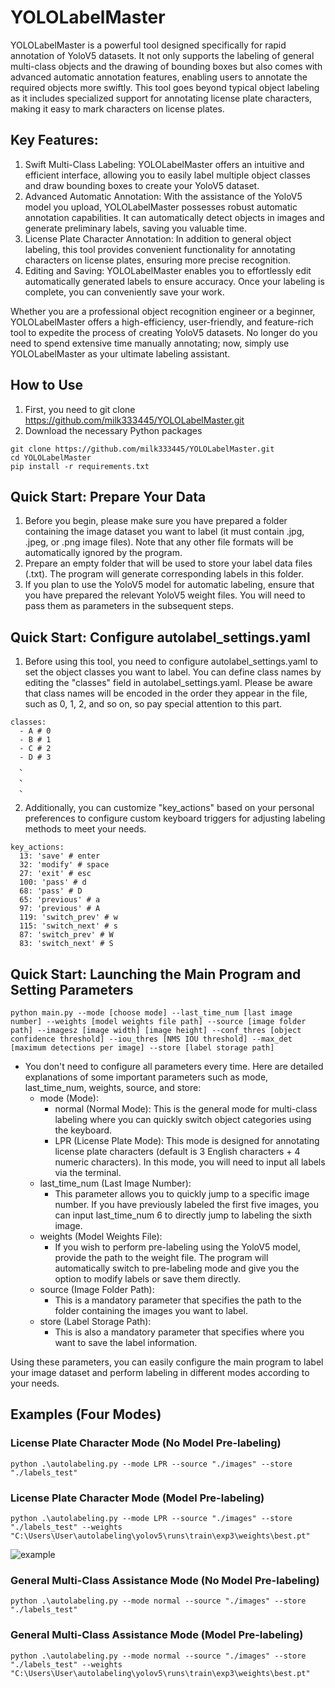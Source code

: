 # YOLOLabelMaster
YOLOLabelMaster is a powerful tool designed specifically for rapid annotation of YoloV5 datasets. It not only supports the labeling of general multi-class objects and the drawing of bounding boxes but also comes with advanced automatic annotation features, enabling users to annotate the required objects more swiftly. This tool goes beyond typical object labeling as it includes specialized support for annotating license plate characters, making it easy to mark characters on license plates.

## Key Features:
1. Swift Multi-Class Labeling: YOLOLabelMaster offers an intuitive and efficient interface, allowing you to easily label multiple object classes and draw bounding boxes to create your YoloV5 dataset.
2. Advanced Automatic Annotation: With the assistance of the YoloV5 model you upload, YOLOLabelMaster possesses robust automatic annotation capabilities. It can automatically detect objects in images and generate preliminary labels, saving you valuable time.
3. License Plate Character Annotation: In addition to general object labeling, this tool provides convenient functionality for annotating characters on license plates, ensuring more precise recognition.
4. Editing and Saving: YOLOLabelMaster enables you to effortlessly edit automatically generated labels to ensure accuracy. Once your labeling is complete, you can conveniently save your work.

Whether you are a professional object recognition engineer or a beginner, YOLOLabelMaster offers a high-efficiency, user-friendly, and feature-rich tool to expedite the process of creating YoloV5 datasets. No longer do you need to spend extensive time manually annotating; now, simply use YOLOLabelMaster as your ultimate labeling assistant.

## How to Use
1. First, you need to git clone https://github.com/milk333445/YOLOLabelMaster.git
2. Download the necessary Python packages
```python=
git clone https://github.com/milk333445/YOLOLabelMaster.git
cd YOLOLabelMaster
pip install -r requirements.txt
```

## Quick Start: Prepare Your Data
1. Before you begin, please make sure you have prepared a folder containing the image dataset you want to label (it must contain .jpg, .jpeg, or .png image files). Note that any other file formats will be automatically ignored by the program.
2. Prepare an empty folder that will be used to store your label data files (.txt). The program will generate corresponding labels in this folder.
3. If you plan to use the YoloV5 model for automatic labeling, ensure that you have prepared the relevant YoloV5 weight files. You will need to pass them as parameters in the subsequent steps.

## Quick Start: Configure autolabel_settings.yaml
1. Before using this tool, you need to configure autolabel_settings.yaml to set the object classes you want to label. You can define class names by editing the "classes" field in autolabel_settings.yaml. Please be aware that class names will be encoded in the order they appear in the file, such as 0, 1, 2, and so on, so pay special attention to this part.
```python=
classes:
  - A # 0
  - B # 1
  - C # 2
  - D # 3
  、
  、
  、
```

2. Additionally, you can customize "key_actions" based on your personal preferences to configure custom keyboard triggers for adjusting labeling methods to meet your needs.
```python=
key_actions:
  13: 'save' # enter
  32: 'modify' # space
  27: 'exit' # esc
  100: 'pass' # d
  68: 'pass' # D
  65: 'previous' # a
  97: 'previous' # A
  119: 'switch_prev' # w
  115: 'switch_next' # s
  87: 'switch_prev' # W
  83: 'switch_next' # S
```

## Quick Start: Launching the Main Program and Setting Parameters
```python=
python main.py --mode [choose mode] --last_time_num [last image number] --weights [model weights file path] --source [image folder path] --imagesz [image width] [image height] --conf_thres [object confidence threshold] --iou_thres [NMS IOU threshold] --max_det [maximum detections per image] --store [label storage path]
```
- You don't need to configure all parameters every time. Here are detailed explanations of some important parameters such as mode, last_time_num, weights, source, and store:
  - mode (Mode):
    - normal (Normal Mode): This is the general mode for multi-class labeling where you can quickly switch object categories using the keyboard.
    - LPR (License Plate Mode): This mode is designed for annotating license plate characters (default is 3 English characters + 4 numeric characters). In this mode, you will need to input all labels via the terminal.
  - last_time_num (Last Image Number):
    - This parameter allows you to quickly jump to a specific image number. If you have previously labeled the first five images, you can input last_time_num 6 to directly jump to labeling the sixth image.
  - weights (Model Weights File):
    - If you wish to perform pre-labeling using the YoloV5 model, provide the path to the weight file. The program will automatically switch to pre-labeling mode and give you the option to modify labels or save them directly. 
  - source (Image Folder Path):
    - This is a mandatory parameter that specifies the path to the folder containing the images you want to label. 
  - store (Label Storage Path):
    - This is also a mandatory parameter that specifies where you want to save the label information.
   
Using these parameters, you can easily configure the main program to label your image dataset and perform labeling in different modes according to your needs.

## Examples (Four Modes)
### License Plate Character Mode (No Model Pre-labeling)
```python=
python .\autolabeling.py --mode LPR --source "./images" --store "./labels_test"
```
### License Plate Character Mode (Model Pre-labeling)
```python=
python .\autolabeling.py --mode LPR --source "./images" --store "./labels_test" --weights "C:\Users\User\autolabeling\yolov5\runs\train\exp3\weights\best.pt"
```
![example](images/example1.jpg)
### General Multi-Class Assistance Mode (No Model Pre-labeling)
```python=
python .\autolabeling.py --mode normal --source "./images" --store "./labels_test"
```
### General Multi-Class Assistance Mode (Model Pre-labeling)
```python=
python .\autolabeling.py --mode normal --source "./images" --store "./labels_test" --weights "C:\Users\User\autolabeling\yolov5\runs\train\exp3\weights\best.pt"
```









